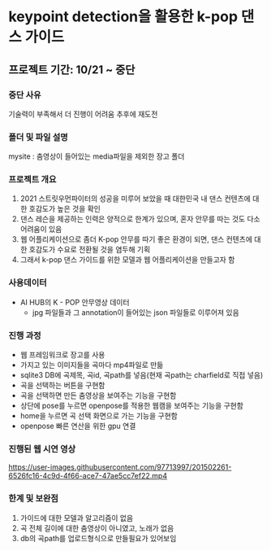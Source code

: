 # keypoint detection을 활용한 k-pop 댄스 가이드

## 프로젝트 기간: 10/21 ~ 중단

### 중단 사유
기술력이 부족해서 더 진행이 어려움 추후에 재도전

### 폴더 및 파일 설명
mysite : 춤영상이 들어있는 media파일을 제외한 장고 폴더

### 프로젝트 개요
1. 2021 스트릿우먼파이터의 성공을 미루어 보았을 때 대한민국 내 댄스 컨텐츠에 대한 호감도가 높은 것을 확인
2. 댄스 레슨을 제공하는 인력은 양적으로 한계가 있으며, 혼자 안무를 따는 것도 다소 어려움이 있음
3. 웹 어플리케이션으로 좀더 K-pop 안무를 따기 좋은 환경이 되면, 댄스 컨텐츠에 대한 호감도가 수요로 전환될 것을 염두해 기획
4. 그래서 k-pop 댄스 가이드를 위한 모델과 웹 어플리케이션을 만들고자 함

### 사용데이터 
- AI HUB의 K - POP 안무영상 데이터
  - jpg 파일들과 그 annotation이 들어있는 json 파일들로 이루어져 있음
 
 ### 진행 과정
 - 웹 프레임워크로 장고를 사용
 - 가지고 있는 이미지들을 곡마다 mp4파일로 만듦
 - sqlite3 DB에 곡제목, 곡id, 곡path를 넣음(현재 곡path는 charfield로 직접 넣음)
 - 곡을 선택하는 버튼을 구현함
 - 곡을 선택하면 만든 춤영상을 보여주는 기능을 구현함
 - 상단에 pose를 누르면 openpose를 적용한 웹캠을 보여주는 기능을 구현함
 - home을 누르면 곡 선택 화면으로 가는 기능을 구현함
 - openpose 빠른 연산을 위한 gpu 연결
 
 
 ### 진행된 웹 시연 영상
https://user-images.githubusercontent.com/97713997/201502261-6526fc16-4c9d-4f66-ace7-47ae5cc7ef22.mp4


 ### 한계 및 보완점
 1. 가이드에 대한 모델과 알고리즘이 없음
 2. 곡 전체 길이에 대한 춤영상이 아니였고, 노래가 없음
 3. db의 곡path를 업로드형식으로 만들필요가 있어보임

